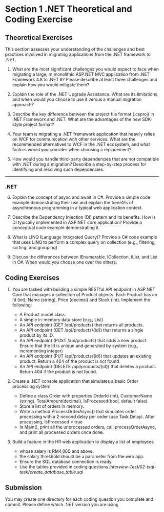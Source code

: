 # Section 1 .NET Theoretical and Coding Exercise 

## Theoretical Exercises
This section assesses your understanding of the challenges and best practices involived in migrating applications from the .NET framework to .NET. 

1. What are the most significant challenges you would expect to face when migrating a large, m,monolithic ASP.NET MVC application from .NET Framework 4.8 to .NET 8? Please describe at least three challenges and explain how you would mitigate them?

2. Explain the role of the .NET Upgrade Assistance. What are its limitations, and when would you choose to use it versus a manual migration approach?

3. Describe the key difference between the project file format (.csproj) in .NET Framework and .NET. What are the advantages of the new SDK-style project format?

4. Your team is migrating a .NET framework application that heavily relies on WCF for communication with other services. What are the recommended alternatives to WCF in the .NET ecosystem, and what factors would you consider when choosing a replacement?

5. How would you handle third-party dependencies that are not compatible with .NET during a migration? Describe a step-by-step process for identifying and resolving such dependencies.

---------------------------
### .NET

6. Explain the concept of async and await in C#. Provide a simple code
example demonstrating their use and explain the benefits of asynchronous
programming in a typical web application context.

7. Describe the Dependency Injection (DI) pattern and its benefits. How is DI typically implemented in ASP.NET core application? Provide a conceptual code example demonstrating it.

8. What is LINQ (Language Integrated Query)? Provide a C# code example that uses LINQ to perform a complex query on collection (e.g., filtering, sorting, and grouping)

9. Discuss the differences between IEnumerable<T>, ICollection<T>, IList<T>, and List<T> in C#. When would you choose one over the others.



## Coding Exercises

1. You are tasked with building a simple RESTful API endpoint in ASP.NET Core that manages a collection of Product objects. Each Product has an Id (int), Name (string), Price (decimal) and Stock (int). Implement the following: 
    - A Product model class.  
    - A simple in-memory data store (e.g., List<Product>) 
    - An API endpoint (GET /api/products) that returns all products. 
    - An API endpoint (GET /api/products/{id}) that returns a single product by its ID. 
    - An API endpoint (POST /api/products) that adds a new product. Ensure that the Id is unique and generated by system (e.g., incrementing integer) 
    - An API endpoint (PUT /api/products/{id}) that updates an existing product. Return a 404 of the product is not found.
    - An API endpoint (DELETE /api/products/{id}) that deletes a product. Return 404 if the product is not found. 

2. Create a .NET console application that simulates a basic Order processing system 
    - Define a class Order with properties OrderId (int), CustomerName (string), TotalAmount(decimal), IsProcessed(bool, default false)
    - Store a list of orders in memory. 
    - Write a method ProcessOrderAsync() that simulates order processing with a 2-second delay per order (use Task.Delay). After processing, IsProcessed = true
    - In Main(), print all the unprocessed orders, call processOrderAsync, and print all processed orders once done. 

3. Build a feature in the HR web application to display a list of employees 
    - whose salary is RM4,000 and above. 
    - the salary threshold should be a parameter from the web app.
    - Ensure the SQL database connection is ready.
    - Use the tables provided in coding questions _Interview-Test/02-tsql-task/create_database_table.sql_
    

## Submission 

You may create one directory for each coding question you complete and commit.
Please define which .NET version you are using
